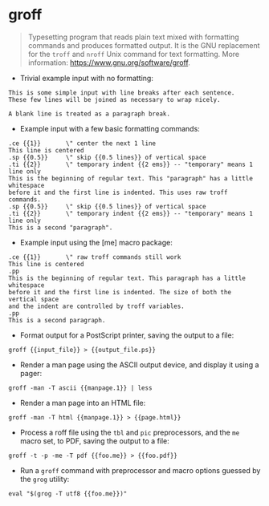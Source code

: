 # groff

> Typesetting program that reads plain text mixed with formatting commands and produces formatted output.
> It is the GNU replacement for the `troff` and `nroff` Unix command for text formatting.
> More information: <https://www.gnu.org/software/groff>.

- Trivial example input with no formatting:

```
This is some simple input with line breaks after each sentence.
These few lines will be joined as necessary to wrap nicely.

A blank line is treated as a paragraph break.
```

- Example input with a few basic formatting commands:

```troff
.ce {{1}}       \" center the next 1 line
This line is centered
.sp {{0.5}}     \" skip {{0.5 lines}} of vertical space
.ti {{2}}       \" temporary indent {{2 ems}} -- "temporary" means 1 line only
This is the beginning of regular text. This "paragraph" has a little whitespace
before it and the first line is indented. This uses raw troff commands.
.sp {{0.5}}     \" skip {{0.5 lines}} of vertical space
.ti {{2}}       \" temporary indent {{2 ems}} -- "temporary" means 1 line only
This is a second "paragraph".
```

- Example input using the [me] macro package:

```troff
.ce {{1}}       \" raw troff commands still work
This line is centered
.pp
This is the beginning of regular text. This paragraph has a little whitespace
before it and the first line is indented. The size of both the vertical space
and the indent are controlled by troff variables.
.pp
This is a second paragraph.
```

- Format output for a PostScript printer, saving the output to a file:

`groff {{input_file}} > {{output_file.ps}}`

- Render a man page using the ASCII output device, and display it using a pager:

`groff -man -T ascii {{manpage.1}} | less`

- Render a man page into an HTML file:

`groff -man -T html {{manpage.1}} > {{page.html}}`

- Process a roff file using the `tbl` and `pic` preprocessors, and the `me`
  macro set, to PDF, saving the output to a file:

`groff -t -p -me -T pdf {{foo.me}} > {{foo.pdf}}`

- Run a `groff` command with preprocessor and macro options guessed by the `grog` utility:

`eval "$(grog -T utf8 {{foo.me}})"`
